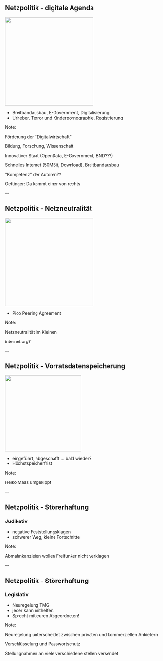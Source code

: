 ## Netzpolitik - digitale Agenda

<img src="slides/media/digitaleagenda.jpg" height="290px"/>

* Breitbandausbau, E-Government, Digitalisierung
* Urheber, Terror und Kinderpornographie, Registrierung

Note:

Förderung der "Digitalwirtschaft"

Bildung, Forschung, Wissenschaft

Innovativer Staat (OpenData, E-Government, BND???)

Schnelles Internet (50MBit, Download), Breitbandausbau

"Kompetenz" der Autoren??

Oettinger: Da kommt einer von rechts

--

## Netzpolitik - Netzneutralität

<img src="slides/media/campactSTI-croped.png" height="290px"/>

* Pico Peering Agreement

Note:

Netzneutralität im Kleinen

internet.org?

--

## Netzpolitik - Vorratsdatenspeicherung

<img src="slides/media/schaeublone.jpg" height="250px"/>

* eingeführt, abgeschafft ... bald wieder?
* Höchstspeicherfrist

Note:

Heiko Maas umgekippt

--

## Netzpolitik - Störerhaftung

### Judikativ

* negative Feststellungsklagen
* schwerer Weg, kleine Fortschritte

Note:

Abmahnkanzleien wollen Freifunker nicht verklagen

--

## Netzpolitik - Störerhaftung

### Legislativ

* Neuregelung TMG
* jeder kann mithelfen!
* Sprecht mit euren Abgeordneten!

Note:

Neuregelung unterscheidet zwischen privaten und kommerziellen Anbietern

Verschlüsselung und Passwortschutz

Stellungnahmen an viele verschiedene stellen versendet
